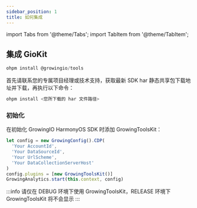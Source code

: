 ```yaml
---
sidebar_position: 1
title: 如何集成
---
```


import Tabs from '@theme/Tabs';
import TabItem from '@theme/TabItem';

## 集成 GioKit

<Tabs>
  <TabItem value="remote" label="通过 ohpm 中心仓集成" default>

```c
ohpm install @growingio/tools
```

  </TabItem>
  <TabItem value="local" label="通过本地 har 集成">

首先请联系您的专属项目经理或技术支持，获取最新 SDK har 静态共享包下载地址并下载，再执行以下命令：
```c
ohpm install <您所下载的 har 文件路径>
```

  </TabItem>
</Tabs>

### 初始化
在初始化 GrowingIO HarmonyOS SDK 时添加 GrowingToolsKit：

```typescript
let config = new GrowingConfig().CDP(
  'Your AccountId',
  'Your DataSourceId',
  'Your UrlScheme',
  'Your DataCollectionServerHost'
)
config.plugins = [new GrowingToolsKit()]
GrowingAnalytics.start(this.context, config)
```

:::info
请仅在 DEBUG 环境下使用 GrowingToolsKit，RELEASE 环境下 GrowingToolsKit 将不会显示
:::
